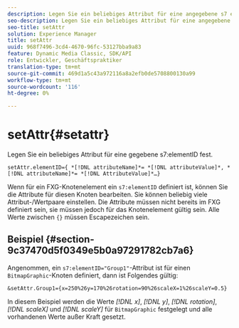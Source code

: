 ```yaml
---
description: Legen Sie ein beliebiges Attribut für eine angegebene s7 elementID fest.
seo-description: Legen Sie ein beliebiges Attribut für eine angegebene s7 elementID fest.
seo-title: setAttr
solution: Experience Manager
title: setAttr
uuid: 968f7496-3cd4-4670-96fc-53127bba9a83
feature: Dynamic Media Classic, SDK/API
role: Entwickler, Geschäftspraktiker
translation-type: tm+mt
source-git-commit: 469d1a5c43a972116a8a2efb0de5708800130a99
workflow-type: tm+mt
source-wordcount: '116'
ht-degree: 0%

---
```



# setAttr{#setattr}

Legen Sie ein beliebiges Attribut für eine gegebene s7:elementID fest.

`setAttr.elementID={ *[!DNL attributeName]*= *[!DNL attributeValue]*, *[!DNL attributeName]*= *[!DNL AttributeValue]*…}`

Wenn für ein FXG-Knotenelement ein `s7:elementID` definiert ist, können Sie die Attribute für diesen Knoten bearbeiten. Sie können beliebig viele Attribut-/Wertpaare einstellen. Die Attribute müssen nicht bereits im FXG definiert sein, sie müssen jedoch für das Knotenelement gültig sein. Alle Werte zwischen `{}` müssen Escapezeichen sein.

## Beispiel {#section-9c37470d5f0349e5b0a97291782cb7a6}

Angenommen, ein `s7:elementID="Group1"`-Attribut ist für einen `BitmapGraphic`-Knoten definiert, dann ist Folgendes gültig:

`&setAttr.Group1={x=250%26y=170%26rotation=90%26scaleX=1%26scaleY=0.5}`

In diesem Beispiel werden die Werte *[!DNL x]*, *[!DNL y]*, *[!DNL rotation]*, *[!DNL scaleX]* und *[!DNL scaleY]* für `BitmapGraphic` festgelegt und alle vorhandenen Werte außer Kraft gesetzt.
